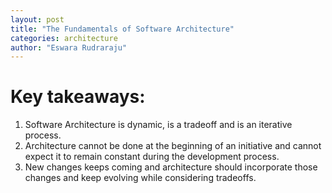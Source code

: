 ```yaml
---
layout: post
title: "The Fundamentals of Software Architecture"
categories: architecture
author: "Eswara Rudraraju"
---
```


# Key takeaways:
1. Software Architecture is dynamic, is a tradeoff and is an iterative process.
2. Architecture cannot be done at the beginning of an initiative and cannot expect it to remain constant during the development process.
3. New changes keeps coming and architecture should incorporate those changes and keep evolving while considering tradeoffs.
